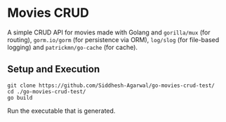 # Movies CRUD

A simple CRUD API for movies made with Golang and `gorilla/mux` (for routing), `gorm.io/gorm` (for persistence via ORM), `log/slog` (for file-based logging) and `patrickmn/go-cache` (for cache).

## Setup and Execution

```
git clone https://github.com/Siddhesh-Agarwal/go-movies-crud-test/
cd ./go-movies-crud-test/
go build
```

Run the executable that is generated.
